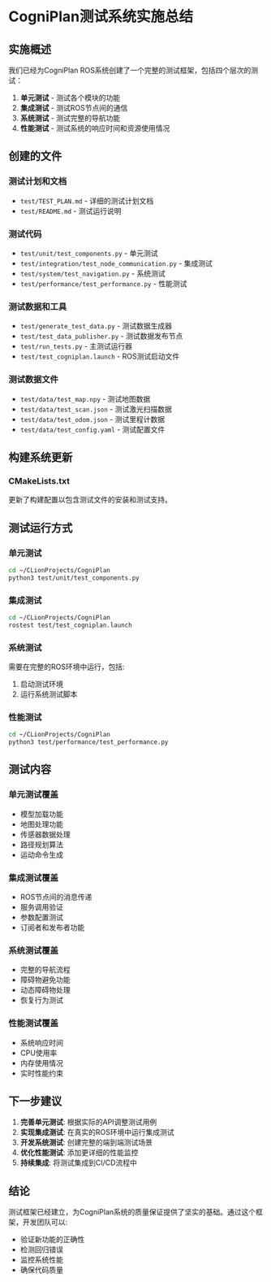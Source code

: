 # CogniPlan测试系统实施总结

## 实施概述

我们已经为CogniPlan ROS系统创建了一个完整的测试框架，包括四个层次的测试：

1. **单元测试** - 测试各个模块的功能
2. **集成测试** - 测试ROS节点间的通信
3. **系统测试** - 测试完整的导航功能
4. **性能测试** - 测试系统的响应时间和资源使用情况

## 创建的文件

### 测试计划和文档
- `test/TEST_PLAN.md` - 详细的测试计划文档
- `test/README.md` - 测试运行说明

### 测试代码
- `test/unit/test_components.py` - 单元测试
- `test/integration/test_node_communication.py` - 集成测试
- `test/system/test_navigation.py` - 系统测试
- `test/performance/test_performance.py` - 性能测试

### 测试数据和工具
- `test/generate_test_data.py` - 测试数据生成器
- `test/test_data_publisher.py` - 测试数据发布节点
- `test/run_tests.py` - 主测试运行器
- `test/test_cogniplan.launch` - ROS测试启动文件

### 测试数据文件
- `test/data/test_map.npy` - 测试地图数据
- `test/data/test_scan.json` - 测试激光扫描数据
- `test/data/test_odom.json` - 测试里程计数据
- `test/data/test_config.yaml` - 测试配置文件

## 构建系统更新

### CMakeLists.txt
更新了构建配置以包含测试文件的安装和测试支持。

## 测试运行方式

### 单元测试
```bash
cd ~/CLionProjects/CogniPlan
python3 test/unit/test_components.py
```

### 集成测试
```bash
cd ~/CLionProjects/CogniPlan
rostest test/test_cogniplan.launch
```

### 系统测试
需要在完整的ROS环境中运行，包括:
1. 启动测试环境
2. 运行系统测试脚本

### 性能测试
```bash
cd ~/CLionProjects/CogniPlan
python3 test/performance/test_performance.py
```

## 测试内容

### 单元测试覆盖
- 模型加载功能
- 地图处理功能
- 传感器数据处理
- 路径规划算法
- 运动命令生成

### 集成测试覆盖
- ROS节点间的消息传递
- 服务调用验证
- 参数配置测试
- 订阅者和发布者功能

### 系统测试覆盖
- 完整的导航流程
- 障碍物避免功能
- 动态障碍物处理
- 恢复行为测试

### 性能测试覆盖
- 系统响应时间
- CPU使用率
- 内存使用情况
- 实时性能约束

## 下一步建议

1. **完善单元测试**: 根据实际的API调整测试用例
2. **实现集成测试**: 在真实的ROS环境中运行集成测试
3. **开发系统测试**: 创建完整的端到端测试场景
4. **优化性能测试**: 添加更详细的性能监控
5. **持续集成**: 将测试集成到CI/CD流程中

## 结论

测试框架已经建立，为CogniPlan系统的质量保证提供了坚实的基础。通过这个框架，开发团队可以:
- 验证新功能的正确性
- 检测回归错误
- 监控系统性能
- 确保代码质量